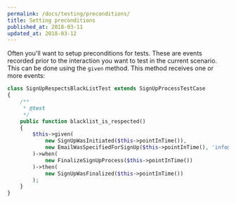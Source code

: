 ```yaml
---
permalink: /docs/testing/preconditions/
title: Setting preconditions
published_at: 2018-03-11
updated_at: 2018-03-12
---
```


Often you'll want to setup preconditions for tests. These are events recorded prior
to the interaction you want to test in the current scenario. This can be done
using the `given` method. This method receives one or more events:

```php
class SignUpRespectsBlackListTest extends SignUpProcessTestCase
{
    /**
     * @test
     */
    public function blacklist_is_respected()
    {
        $this->given(
            new SignUpWasInitiated($this->pointInTime()),
            new EmailWasSpecifiedForSignUp($this->pointInTime(), 'info@domain.tld')
        )->when(
            new FinalizeSignUpProcess($this->pointInTime())
        )->then(
            new SignUpWasFinalized($this->pointInTime())
        );
    } 
}
```
